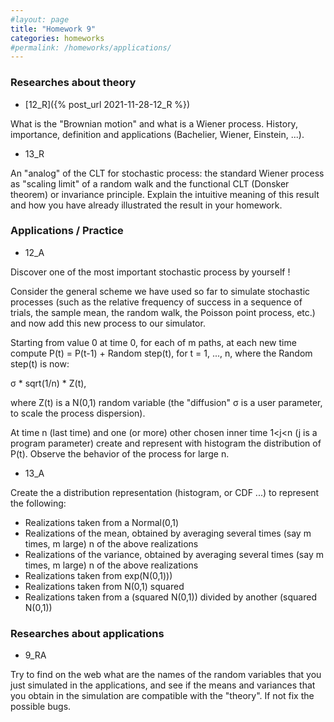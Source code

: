 ```yaml
---
#layout: page
title: "Homework 9"
categories: homeworks
#permalink: /homeworks/applications/
---
```

<h3>Researches about theory</h3>

- [12_R]({% post_url 2021-11-28-12_R %})

What is the "Brownian motion" and what is a Wiener process. History, importance, definition and applications (Bachelier, Wiener, Einstein, ...).

- 13_R

An "analog" of the CLT for stochastic process: the standard Wiener process as "scaling limit" of a random walk and the functional CLT (Donsker theorem) or invariance principle. Explain the intuitive meaning of this result and how you have already illustrated the result in your homework.

<h3>Applications / Practice</h3>

- 12_A

Discover one of the most important stochastic process by yourself !

Consider the general scheme we have used so far to simulate stochastic processes (such as the relative frequency of success in a sequence of trials, the sample mean, the random walk, the Poisson point process, etc.) and now add this new process to our simulator.

Starting from value 0 at time 0, for each of m paths, at each new time compute P(t) = P(t-1) + Random step(t), for t = 1, ..., n,
where the Random step(t) is now:

σ * sqrt(1/n) * Z(t),

where  Z(t) is a N(0,1) random variable (the "diffusion" σ is a user parameter, to scale the process dispersion).

At time n (last time) and one (or more) other chosen inner time 1<j<n (j is a program parameter) create and represent with histogram the distribution of P(t). Observe the behavior of the process for large n.

- 13_A

Create the a distribution representation (histogram, or CDF ...) to represent the following:

- Realizations taken from a Normal(0,1)
- Realizations of the mean, obtained by averaging several times (say m times, m large) n of the above realizations
- Realizations of the variance, obtained by averaging several times (say m times, m large) n of the above realizations
- Realizations taken from exp(N(0,1)))
- Realizations taken from N(0,1) squared
- Realizations taken from a (squared N(0,1)) divided by another (squared N(0,1))

<h3>Researches about applications</h3>

- 9_RA

Try to find on the web what are the names of the random variables that you just simulated in the applications, and see if the means and variances that you obtain in the simulation are compatible with the "theory". If not fix the possible bugs.
